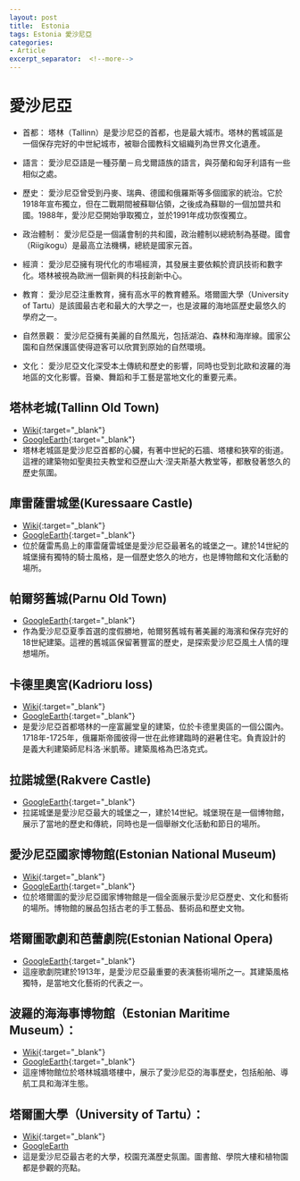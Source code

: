 ```yaml
---
layout: post
title:  Estonia
tags: Estonia 愛沙尼亞 
categories:
- Article
excerpt_separator:  <!--more-->
---
```

# 愛沙尼亞
- 首都： 塔林（Tallinn）是愛沙尼亞的首都，也是最大城市。塔林的舊城區是一個保存完好的中世紀城市，被聯合國教科文組織列為世界文化遺產。

- 語言： 愛沙尼亞語是一種芬蘭－烏戈爾語族的語言，與芬蘭和匈牙利語有一些相似之處。

- 歷史： 愛沙尼亞曾受到丹麥、瑞典、德國和俄羅斯等多個國家的統治。它於1918年宣布獨立，但在二戰期間被蘇聯佔領，之後成為蘇聯的一個加盟共和國。1988年，愛沙尼亞開始爭取獨立，並於1991年成功恢復獨立。

- 政治體制： 愛沙尼亞是一個議會制的共和國，政治體制以總統制為基礎。國會（Riigikogu）是最高立法機構，總統是國家元首。

- 經濟： 愛沙尼亞擁有現代化的市場經濟，其發展主要依賴於資訊技術和數字化。塔林被視為歐洲一個新興的科技創新中心。

- 教育： 愛沙尼亞注重教育，擁有高水平的教育體系。塔爾圖大學（University of Tartu）是該國最古老和最大的大學之一，也是波羅的海地區歷史最悠久的學府之一。

- 自然景觀： 愛沙尼亞擁有美麗的自然風光，包括湖泊、森林和海岸線。國家公園和自然保護區使得遊客可以欣賞到原始的自然環境。

- 文化： 愛沙尼亞文化深受本土傳統和歷史的影響，同時也受到北歐和波羅的海地區的文化影響。音樂、舞蹈和手工藝是當地文化的重要元素。

## 塔林老城(Tallinn Old Town)
- [Wiki](https://zh.wikipedia.org/wiki/塔林老城 "Wiki"){:target="_blank"} 
- [GoogleEarth](https://earth.google.com/web/search/Tallinn+Old+Town "GoogleEarth"){:target="_blank"} 
- 塔林老城區是愛沙尼亞首都的心臟，有著中世紀的石牆、塔樓和狹窄的街道。這裡的建築物如聖奧拉夫教堂和亞歷山大·涅夫斯基大教堂等，都散發著悠久的歷史氛圍。

<!-- ## 帕爾努城堡(Paide Castle)
- [Wiki](https://zh.wikipedia.org/wiki/帕爾努城堡 "Wiki"){:target="_blank"} 
- [GoogleEarth](https://earth.google.com/web/search/Paide+Castle "GoogleEarth"){:target="_blank"} 
- 位於愛沙尼亞中部的帕爾努城堡是一座建於13世紀的中世紀城堡，它見證了愛沙尼亞的豐富歷史。城堡現在是一個歷史博物館，向遊客展示當地的文化和傳統。 -->

## 庫雷薩雷城堡(Kuressaare Castle)
- [Wiki](https://zh.wikipedia.org/zh-tw/%E5%BA%AB%E9%9B%B7%E8%96%A9%E9%9B%B7%E5%9F%8E%E5%A0%A1 "Wiki"){:target="_blank"} 
- [GoogleEarth](https://earth.google.com/web/search/Kuressaare+Castle "GoogleEarth"){:target="_blank"} 
- 位於薩雷馬島上的庫雷薩雷城堡是愛沙尼亞最著名的城堡之一。建於14世紀的城堡擁有獨特的騎士風格，是一個歷史悠久的地方，也是博物館和文化活動的場所。

## 帕爾努舊城(Parnu Old Town)
- [GoogleEarth](https://earth.google.com/web/search/Parnu+Old+Town "GoogleEarth"){:target="_blank"} 
- 作為愛沙尼亞夏季首選的度假勝地，帕爾努舊城有著美麗的海濱和保存完好的18世紀建築。這裡的舊城區保留著豐富的歷史，是探索愛沙尼亞風土人情的理想場所。

<!-- ## 維爾圖宮殿(Kadriorg Palace)
- [Wiki](https://zh.wikipedia.org/zh-tw/%E5%8D%A1%E5%BE%B7%E9%87%8C%E5%A5%A5%E5%AE%AB "Wiki"){:target="_blank"} 
- [GoogleEarth](https://earth.google.com/web/search/Kadrioru+loss/@59.43819289,24.79110423,21.90216404a,505.12230959d,35y,0h,0t,0r/ "GoogleEarth"){:target="_blank"} 
- 是愛沙尼亞首都塔林的一座富麗堂皇的建築，位於卡德里奧區的一個公園內。1718年-1725年，俄羅斯帝國彼得一世在此修建臨時的避暑住宅。負責設計的是義大利建築師尼科洛·米凱蒂。建築風格為巴洛克式。 -->

## 卡德里奧宮(Kadrioru loss)
- [Wiki](https://zh.wikipedia.org/zh-tw/%E5%8D%A1%E5%BE%B7%E9%87%8C%E5%A5%A5%E5%AE%AB "Wiki"){:target="_blank"} 
- [GoogleEarth](https://earth.google.com/web/search/Kadrioru+loss/@59.43819289,24.79110423,21.90216404a,505.12230959d,35y,0h,0t,0r/ "GoogleEarth"){:target="_blank"} 
- 是愛沙尼亞首都塔林的一座富麗堂皇的建築，位於卡德里奧區的一個公園內。1718年-1725年，俄羅斯帝國彼得一世在此修建臨時的避暑住宅。負責設計的是義大利建築師尼科洛·米凱蒂。建築風格為巴洛克式。

## 拉諾城堡(Rakvere Castle)
- [GoogleEarth](https://earth.google.com/web/search/Rakvere+Castle/@59.348006,26.3520013,95.29375577a,507.4665847d,35y,0h,0t,0r/ "GoogleEarth"){:target="_blank"} 
- 拉諾城堡是愛沙尼亞最大的城堡之一，建於14世紀。城堡現在是一個博物館，展示了當地的歷史和傳統，同時也是一個舉辦文化活動和節日的場所。

## 愛沙尼亞國家博物館(Estonian National Museum)
- [Wiki](https://zh.wikipedia.org/wiki/愛沙尼亞國家博物館 "Wiki"){:target="_blank"} 
- [GoogleEarth](https://earth.google.com/web/search/Estonian+National+Museum "GoogleEarth"){:target="_blank"} 
- 位於塔爾圖的愛沙尼亞國家博物館是一個全面展示愛沙尼亞歷史、文化和藝術的場所。博物館的展品包括古老的手工藝品、藝術品和歷史文物。

## 塔爾圖歌劇和芭蕾劇院(Estonian National Opera)
- [GoogleEarth](https://earth.google.com/web/search/https%3a%2f%2fearth.google.com%2fweb%2fsearch%2fEstonian%2bNational%2bOpera/@59.4343101,24.75052,20.22452088a,505.67487808d,34.99999997y,0h,0t,0r/ "GoogleEarth"){:target="_blank"} 
- 這座歌劇院建於1913年，是愛沙尼亞最重要的表演藝術場所之一。其建築風格獨特，是當地文化藝術的代表之一。


## 波羅的海海事博物館（Estonian Maritime Museum）：
- [Wiki](https://zh.wikipedia.org/zh-tw/%E7%91%AA%E6%A0%BC%E9%BA%97%E7%89%B9%E5%A0%A1%E5%A3%98 "Wiki"){:target="_blank"} 
- [GoogleEarth](https://earth.google.com/web/search/Estonian+Maritime+Museum/@59.44256125,24.74918384,20.14938413a,495.6217189d,35y,13.00814431h,49.60818229t,0r/ "GoogleEarth"){:target="_blank"} 
- 這座博物館位於塔林城牆塔樓中，展示了愛沙尼亞的海事歷史，包括船舶、導航工具和海洋生態。

## 塔爾圖大學（University of Tartu）： 
- [Wiki](https://zh.wikipedia.org/wiki/%E5%A1%94%E5%B0%94%E5%9B%BE%E5%A4%A7%E5%AD%A6 "Wiki"){:target="_blank"} 
- [GoogleEarth](https://earth.google.com/web/search/University+of+Tartu/@58.3810843,26.7198659,48.88442153a,522.31949176d,35y,0h,0t,0r// "GoogleEarth")
- 這是愛沙尼亞最古老的大學，校園充滿歷史氛圍。圖書館、學院大樓和植物園都是參觀的亮點。

